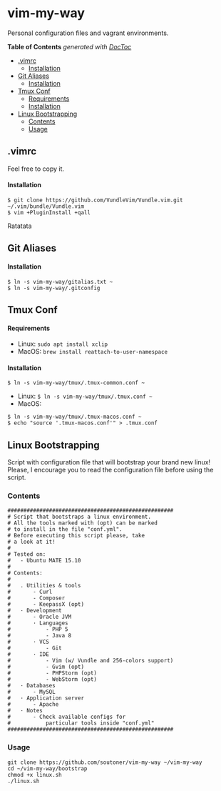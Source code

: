 vim-my-way
==========

Personal configuration files and vagrant environments.

**Table of Contents**  *generated with [DocToc](http://doctoc.herokuapp.com/)*

- [.vimrc](#)
	- [Installation](#)
- [Git Aliases](#)
	- [Installation](#)
- [Tmux Conf](#)
	- [Requirements](#)
	- [Installation](#)
- [Linux Bootstrapping](#)
	- [Contents](#)
	- [Usage](#)

.vimrc
------

Feel free to copy it.

#### Installation

```
$ git clone https://github.com/VundleVim/Vundle.vim.git ~/.vim/bundle/Vundle.vim
$ vim +PluginInstall +qall
```

Ratatata

Git Aliases
------

#### Installation

```
$ ln -s vim-my-way/gitalias.txt ~
$ ln -s vim-my-way/.gitconfig
```

Tmux Conf
------

#### Requirements

- Linux: `sudo apt install xclip`
- MacOS: `brew install reattach-to-user-namespace`

#### Installation

```
$ ln -s vim-my-way/tmux/.tmux-common.conf ~
```

- Linux: `$ ln -s vim-my-way/tmux/.tmux.conf ~`
- MacOS: 

```
$ ln -s vim-my-way/tmux/.tmux-macos.conf ~
$ echo "source '.tmux-macos.conf'" > .tmux.conf
```

Linux Bootstrapping
-------------------

Script with configuration file that will bootstrap your brand new linux! Please, I encourage you to read the configuration file before using the script.

### Contents

```
####################################################
# Script that bootstraps a linux environment.
# All the tools marked with (opt) can be marked
# to install in the file "conf.yml". 
# Before executing this script please, take
# a look at it!
#
# Tested on:
#   - Ubuntu MATE 15.10
#
# Contents:
# 
#   . Utilities & tools
#       - Curl
#       - Composer
#       - KeepassX (opt)
#   · Development
#       - Oracle JVM
#       · Languages
#           - PHP 5
#           - Java 8
#       · VCS
#           - Git
#       · IDE
#           - Vim (w/ Vundle and 256-colors support)
#           - Gvim (opt)
#           - PHPStorm (opt)
#           - WebStorm (opt)
#   · Databases
#       - MySQL
#   · Application server
#       - Apache
#   · Notes
#       - Check available configs for
#           particular tools inside "conf.yml"
####################################################
```

### Usage

```
git clone https://github.com/soutoner/vim-my-way ~/vim-my-way
cd ~/vim-my-way/bootstrap
chmod +x linux.sh
./linux.sh
```

